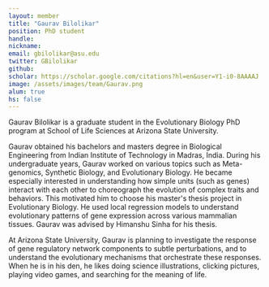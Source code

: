 ```yaml
---
layout: member
title: "Gaurav Bilolikar"
position: PhD student
handle: 
nickname: 
email: gbilolikar@asu.edu 
twitter: GBilolikar
github: 
scholar: https://scholar.google.com/citations?hl=en&user=Y1-i0-8AAAAJ
image: /assets/images/team/Gaurav.png
alum: true
hs: false
---
```

Gaurav Bilolikar is a graduate student in the Evolutionary Biology PhD program at School of Life Sciences at Arizona State University.

Gaurav obtained his bachelors and masters degree in Biological Engineering from Indian Institute of Technology in Madras, India. During his undergraduate years, Gaurav worked on various topics such as Meta-genomics, Synthetic Biology, and Evolutionary Biology. He became especially interested in understanding how simple units (such as genes) interact with each other to choreograph the evolution of complex traits and behaviors. This motivated him to choose his master's thesis project in Evolutionary Biology. He used local regression models to understand evolutionary patterns of gene expression across various mammalian tissues. Gaurav was advised by Himanshu Sinha for his thesis.

At Arizona State University, Gaurav is planning to investigate the response of gene regulatory network components to subtle perturbations, and to understand the evolutionary mechanisms that orchestrate these responses. When he is in his den, he likes doing science illustrations, clicking pictures, playing video games, and searching for the meaning of life.